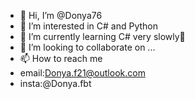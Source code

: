 - 👋 Hi, I’m @Donya76
- 👀 I’m interested in C# and Python
- 🌱 I’m currently learning C# very slowly🐌
- 💞️ I’m looking to collaborate on ...
- 📫 How to reach me
-   email:Donya.f21@outlook.com
-   insta:@Donya.fbt

<!---
Donya76/Donya76 is a ✨ special ✨ repository because its `README.md` (this file) appears on your GitHub profile.
You can click the Preview link to take a look at your changes.
--->
